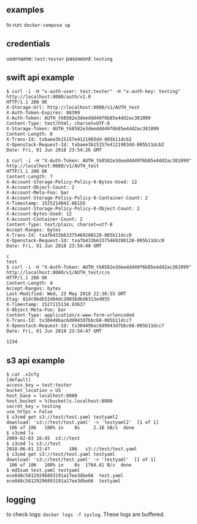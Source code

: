 examples
--------

to run: `docker-compose up`

credentials
-----------

username: `test:tester`
password: `testing`

swift api example
-----------------

    $ curl -i -H "x-auth-user: test:tester" -H "x-auth-key: testing" http://localhost:8080/auth/v1.0
    HTTP/1.1 200 OK
    X-Storage-Url: http://localhost:8080/v1/AUTH_test
    X-Auth-Token-Expires: 86399
    X-Auth-Token: AUTH_tk8582e3deeddd49f6b85e4dd2ac381099
    Content-Type: text/html; charset=UTF-8
    X-Storage-Token: AUTH_tk8582e3deeddd49f6b85e4dd2ac381099
    Content-Length: 0
    X-Trans-Id: txbaee3b15157e4121903dd-005b11dcb2
    X-Openstack-Request-Id: txbaee3b15157e4121903dd-005b11dcb2
    Date: Fri, 01 Jun 2018 23:54:26 GMT

    $ curl -i -H "X-Auth-Token: AUTH_tk8582e3deeddd49f6b85e4dd2ac381099" http://localhost:8080/v1/AUTH_test
    HTTP/1.1 200 OK
    Content-Length: 7
    X-Account-Storage-Policy-Policy-0-Bytes-Used: 12
    X-Account-Object-Count: 2
    X-Account-Meta-Foo: bar
    X-Account-Storage-Policy-Policy-0-Container-Count: 2
    X-Timestamp: 1525214842.86156
    X-Account-Storage-Policy-Policy-0-Object-Count: 2
    X-Account-Bytes-Used: 12
    X-Account-Container-Count: 2
    Content-Type: text/plain; charset=utf-8
    Accept-Ranges: bytes
    X-Trans-Id: txafb433b63375469280128-005b11dcc0
    X-Openstack-Request-Id: txafb433b63375469280128-005b11dcc0
    Date: Fri, 01 Jun 2018 23:54:40 GMT

    c
    test
    $ curl -i -H "X-Auth-Token: AUTH_tk8582e3deeddd49f6b85e4dd2ac381099" http://localhost:8080/v1/AUTH_test/c/o
    HTTP/1.1 200 OK
    Content-Length: 4
    Accept-Ranges: bytes
    Last-Modified: Wed, 23 May 2018 22:38:55 GMT
    Etag: 81dc9bdb52d04dc20036dbd8313ed055
    X-Timestamp: 1527115134.93637
    X-Object-Meta-Foo: bar
    Content-Type: application/x-www-form-urlencoded
    X-Trans-Id: tx30449bac6d9943d7bbc68-005b11dcc7
    X-Openstack-Request-Id: tx30449bac6d9943d7bbc68-005b11dcc7
    Date: Fri, 01 Jun 2018 23:54:47 GMT

    1234

s3 api example
--------------

    $ cat .s3cfg
    [default]
    access_key = test:tester
    bucket_location = US
    host_base = localhost:8080
    host_bucket = %(bucket)s.localhost:8080
    secret_key = testing
    use_https = False
    $ s3cmd get s3://test/test.yaml testyaml2
    download: 's3://test/test.yaml' -> 'testyaml2'  [1 of 1]
     106 of 106   100% in    0s     2.18 kB/s  done
    $ s3cmd ls
    2009-02-03 16:45  s3://test
    $ s3cmd ls s3://test
    2018-06-01 22:47       106   s3://test/test.yaml
    $ s3cmd get s3://test/test.yaml testyaml
    download: 's3://test/test.yaml' -> 'testyaml'  [1 of 1]
     106 of 106   100% in    0s  1764.61 B/s  done
    $ md5sum test.yaml testyaml
    ece048c58129296893191a17ee3dbe66  test.yaml
    ece048c58129296893191a17ee3dbe66  testyaml


logging
-------

to check logs: `docker logs -f syslog`. These logs are buffered.
